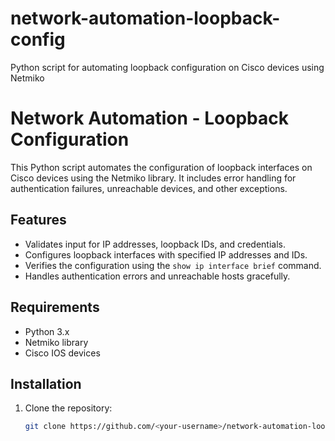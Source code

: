 # network-automation-loopback-config
Python script for automating loopback configuration on Cisco devices using Netmiko

# Network Automation - Loopback Configuration

This Python script automates the configuration of loopback interfaces on Cisco devices using the Netmiko library. It includes  error handling for authentication failures, unreachable devices, and other exceptions.

## Features
- Validates input for IP addresses, loopback IDs, and credentials.
- Configures loopback interfaces with specified IP addresses and IDs.
- Verifies the configuration using the `show ip interface brief` command.
- Handles authentication errors and unreachable hosts gracefully.

## Requirements
- Python 3.x
- Netmiko library
- Cisco IOS devices

## Installation
1. Clone the repository:
   ```bash
   git clone https://github.com/<your-username>/network-automation-loopback-config-v2.git

